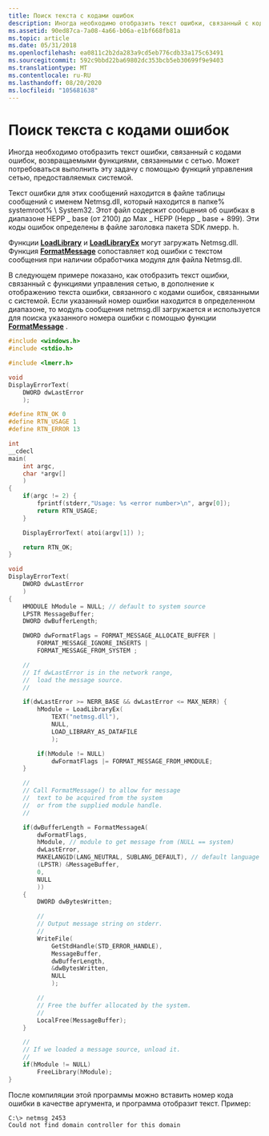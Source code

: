 ```yaml
---
title: Поиск текста с кодами ошибок
description: Иногда необходимо отобразить текст ошибки, связанный с кодами ошибок, возвращаемыми функциями, связанными с сетью. Может потребоваться выполнить эту задачу с помощью функций управления сетью, предоставляемых системой.
ms.assetid: 90ed87ca-7a08-4a66-b06a-e1bf668fb81a
ms.topic: article
ms.date: 05/31/2018
ms.openlocfilehash: ea0811c2b2da283a9cd5eb776cdb33a175c63491
ms.sourcegitcommit: 592c9bbd22ba69802dc353bcb5eb30699f9e9403
ms.translationtype: MT
ms.contentlocale: ru-RU
ms.lasthandoff: 08/20/2020
ms.locfileid: "105681638"
---
```

# <a name="looking-up-text-for-error-code-numbers"></a>Поиск текста с кодами ошибок

Иногда необходимо отобразить текст ошибки, связанный с кодами ошибок, возвращаемыми функциями, связанными с сетью. Может потребоваться выполнить эту задачу с помощью функций управления сетью, предоставляемых системой.

Текст ошибки для этих сообщений находится в файле таблицы сообщений с именем Netmsg.dll, который находится в папке% systemroot% \\ System32. Этот файл содержит сообщения об ошибках в диапазоне НЕРР \_ base (от 2100) до Max \_ НЕРР (Нерр \_ base + 899). Эти коды ошибок определены в файле заголовка пакета SDK лмерр. h.

Функции [**LoadLibrary**](/windows/desktop/api/libloaderapi/nf-libloaderapi-loadlibrarya) и [**LoadLibraryEx**](/windows/desktop/api/libloaderapi/nf-libloaderapi-loadlibraryexa) могут загружать Netmsg.dll. Функция [**FormatMessage**](/windows/desktop/api/winbase/nf-winbase-formatmessage) сопоставляет код ошибки с текстом сообщения при наличии обработчика модуля для файла Netmsg.dll.

В следующем примере показано, как отобразить текст ошибки, связанный с функциями управления сетью, в дополнение к отображению текста ошибки, связанного с кодами ошибок, связанными с системой. Если указанный номер ошибки находится в определенном диапазоне, то модуль сообщения netmsg.dll загружается и используется для поиска указанного номера ошибки с помощью функции [**FormatMessage**](/windows/desktop/api/winbase/nf-winbase-formatmessage) .


```C++
#include <windows.h>
#include <stdio.h>

#include <lmerr.h>

void
DisplayErrorText(
    DWORD dwLastError
    );

#define RTN_OK 0
#define RTN_USAGE 1
#define RTN_ERROR 13

int
__cdecl
main(
    int argc,
    char *argv[]
    )
{
    if(argc != 2) {
        fprintf(stderr,"Usage: %s <error number>\n", argv[0]);
        return RTN_USAGE;
    }

    DisplayErrorText( atoi(argv[1]) );

    return RTN_OK;
}

void
DisplayErrorText(
    DWORD dwLastError
    )
{
    HMODULE hModule = NULL; // default to system source
    LPSTR MessageBuffer;
    DWORD dwBufferLength;

    DWORD dwFormatFlags = FORMAT_MESSAGE_ALLOCATE_BUFFER |
        FORMAT_MESSAGE_IGNORE_INSERTS |
        FORMAT_MESSAGE_FROM_SYSTEM ;

    //
    // If dwLastError is in the network range, 
    //  load the message source.
    //

    if(dwLastError >= NERR_BASE && dwLastError <= MAX_NERR) {
        hModule = LoadLibraryEx(
            TEXT("netmsg.dll"),
            NULL,
            LOAD_LIBRARY_AS_DATAFILE
            );

        if(hModule != NULL)
            dwFormatFlags |= FORMAT_MESSAGE_FROM_HMODULE;
    }

    //
    // Call FormatMessage() to allow for message 
    //  text to be acquired from the system 
    //  or from the supplied module handle.
    //

    if(dwBufferLength = FormatMessageA(
        dwFormatFlags,
        hModule, // module to get message from (NULL == system)
        dwLastError,
        MAKELANGID(LANG_NEUTRAL, SUBLANG_DEFAULT), // default language
        (LPSTR) &MessageBuffer,
        0,
        NULL
        ))
    {
        DWORD dwBytesWritten;

        //
        // Output message string on stderr.
        //
        WriteFile(
            GetStdHandle(STD_ERROR_HANDLE),
            MessageBuffer,
            dwBufferLength,
            &dwBytesWritten,
            NULL
            );

        //
        // Free the buffer allocated by the system.
        //
        LocalFree(MessageBuffer);
    }

    //
    // If we loaded a message source, unload it.
    //
    if(hModule != NULL)
        FreeLibrary(hModule);
}
```



После компиляции этой программы можно вставить номер кода ошибки в качестве аргумента, и программа отобразит текст. Пример:

``` syntax
C:\> netmsg 2453
Could not find domain controller for this domain
```

 

 